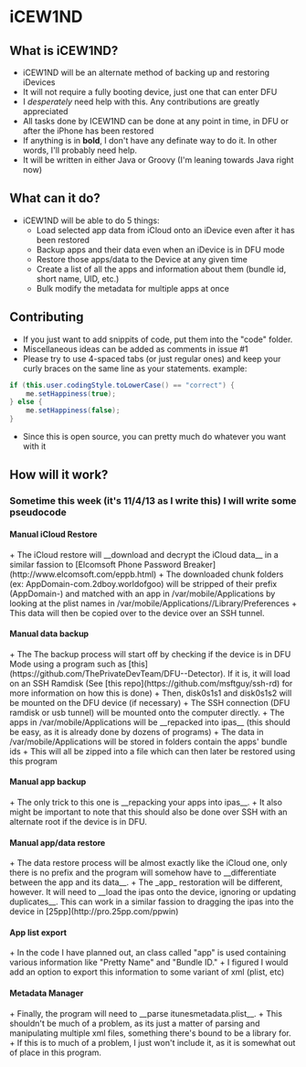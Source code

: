 iCEW1ND
=======

What is iCEW1ND?
----------------

+ iCEW1ND will be an alternate method of backing up and restoring iDevices
+ It will not require a fully booting device, just one that can enter DFU
+ I _desperately_ need help with this. Any contributions are greatly appreciated
+ All tasks done by ICEW1ND can be done at any point in time, in DFU or after the iPhone has been restored
+ If anything is in __bold__, I don't have any definate way to do it. In other words, I'll probably need help.
+ It will be written in either Java or Groovy (I'm leaning towards Java right now)

What can it do?
---------------

+ iCEW1ND will be able to do 5 things:
  + Load selected app data from iCloud onto an iDevice even after it has been restored
  + Backup apps and their data even when an iDevice is in DFU mode
  + Restore those apps/data to the Device at any given time
  + Create a list of all the apps and information about them (bundle id, short name, UID, etc.)
  + Bulk modify the metadata for multiple apps at once

Contributing
------------

+ If you just want to add snippits of code, put them into the "code" folder.
+ Miscellaneous ideas can be added as comments in issue #1
+ Please try to use 4-spaced tabs (or just regular ones) and keep your curly braces on the same line as your statements. example:

```Java
if (this.user.codingStyle.toLowerCase() == "correct") {
    me.setHappiness(true);
} else {
    me.setHappiness(false);
}
```
+ Since this is open source, you can pretty much do whatever you want with it

How will it work?
-----------------

<h3>Sometime this week (it's 11/4/13 as I write this) I will write some pseudocode</h3>

<h4>Manual iCloud Restore</h4>
+ The iCloud restore will __download and decrypt the iCloud data__ in a similar fassion to [Elcomsoft Phone Password Breaker](http://www.elcomsoft.com/eppb.html)
+ The downloaded chunk folders (ex: AppDomain-com.2dboy.worldofgoo) will be stripped of their prefix (AppDomain-) and matched with an app in /var/mobile/Applications by looking at the plist names in /var/mobile/Applications/<UID>/Library/Preferences
+ This data will then be copied over to the device over an SSH tunnel.

<h4>Manual data backup</h4>
+ The The backup process will start off by checking if the device is in DFU Mode using a program such as [this](https://github.com/ThePrivateDevTeam/DFU--Detector). If it is, it will load on an SSH Ramdisk (See [this repo](https://github.com/msftguy/ssh-rd) for more information on how this is done)
+ Then, disk0s1s1 and disk0s1s2 will be mounted on the DFU device (if necessary)
+ The SSH connection (DFU ramdisk or usb tunnel) will be mounted onto the computer directly.
+ The apps in /var/mobile/Applications will be __repacked into ipas__ (this should be easy, as it is already done by dozens of programs)
+ The data in /var/mobile/Applications will be stored in folders contain the apps' bundle ids
+ This will all be zipped into a file which can then later be restored using this program

<h4>Manual app backup</h4>
+ The only trick to this one is __repacking your apps into ipas__.
+ It also might be important to note that this should also be done over SSH with an alternate root if the device is in DFU.

<h4>Manual app/data restore</h4>
+ The data restore process will be almost exactly like the iCloud one, only there is no prefix and the program will somehow have to __differentiate between the app and its data__.
+ The _app_ restoration will be different, however. It will need to __load the ipas onto the device, ignoring or updating duplicates__. This can work in a similar fassion to dragging the ipas into the device in [25pp](http://pro.25pp.com/ppwin)

<h4>App list export</h4>
+ In the code I have planned out, an class called "app" is used containing various information like "Pretty Name" and "Bundle ID."
+ I figured I would add an option to export this information to some variant of xml (plist, etc)

<h4>Metadata Manager</h4>
+ Finally, the program will need to __parse itunesmetadata.plist__.
+ This shouldn't be much of a problem, as its just a matter of parsing and manipulating multiple xml files, something there's bound to be a library for.
+ If this is to much of a problem, I just won't include it, as it is somewhat out of place in this program.
